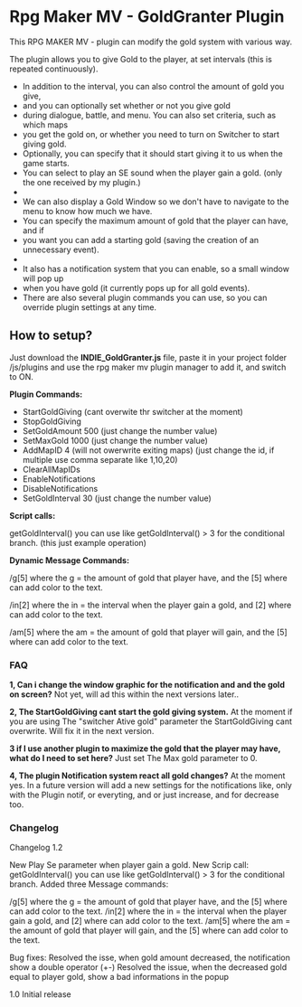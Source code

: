 # Rpg Maker MV - GoldGranter Plugin
This RPG MAKER MV - plugin can modify the gold system with various way.

  The plugin allows you to give Gold to the player, at set intervals (this is repeated continuously).
* In addition to the interval, you can also control the amount of gold you give,
* and you can optionally set whether or not you give gold 
* during dialogue, battle, and menu. You can also set criteria, such as which maps
* you get the gold on, or whether you need to turn on Switcher to start giving gold. 
* Optionally, you can specify that it should start giving it to us when the game starts.
* You can select to play an SE sound when the player gain a gold. (only the one received by my plugin.)
* 
* We can also display a Gold Window so we don't have to navigate to the menu to know how much we have.
* You can specify the maximum amount of gold that the player can have, and if 
* you want you can add a starting gold (saving the creation of an unnecessary event).
*
* It also has a notification system that you can enable, so a small window will pop up 
* when you have gold (it currently pops up for all gold events).
* There are also several plugin commands you can use, so you can override plugin settings at any time.

## How to setup?

Just download the **INDIE_GoldGranter.js** file, paste it in your project folder /js/plugins and use the rpg maker mv plugin manager to add it, and switch to ON.

**Plugin Commands:**

  - StartGoldGiving (cant overwite thr switcher at the moment)
  - StopGoldGiving 
  - SetGoldAmount 500  (just change the number value)
  - SetMaxGold 1000 (just change the number value)
  - AddMapID 4 (will not owerwrite exiting maps) (just change the id, if multiple use comma separate like 1,10,20)
  - ClearAllMapIDs
  - EnableNotifications 
  - DisableNotifications
  - SetGoldInterval 30 (just change the number value)


**Script calls:**

getGoldInterval() you can use like getGoldInterval() > 3 for the conditional branch. (this just example operation)

**Dynamic Message Commands:**

/g[5] where the g = the amount of gold that player have, and the [5] where can add color to the text.

/in[2] where the in = the interval when the player gain a gold, and [2] where can add color to the text.

/am[5] where the am = the amount of gold that player will gain, and the [5] where can add color to the text.

### FAQ

**1, Can i change the window graphic for the notification and and the gold on screen?**
Not yet, will ad this within the next versions later..

**2, The StartGoldGiving cant start the gold giving system.**
At the moment if you are using  The  "switcher Ative gold" parameter the StartGoldGiving cant overwrite. Will fix it in the next version.

**3 if I use another plugin to maximize the gold that the player may have, what do I need to set here?**
Just set The Max gold parameter to 0.

**4, The plugin Notification system react all gold changes?**
At the moment yes. In a future version will add a new settings for the notifications like, only with the Plugin notif,  or everyting, and or just increase, and for decrease too.




### Changelog

Changelog 1.2
 
New Play Se parameter when player gain a gold. 
New Scrip call: getGoldInterval() you can use like getGoldInterval() > 3 for the conditional branch.
Added three Message commands:

/g[5] where the g = the amount of gold that player have, and the [5] where can add color to the text.
/in[2] where the in = the interval when the player gain a gold, and [2] where can add color to the text.
/am[5] where the am = the amount of gold that player will gain, and the [5] where can add color to the text.

Bug fixes:
Resolved the isse, when gold amount decreased, the notification show a double operator (+-)
Resolved the issue, when the decreased gold equal to player gold, show a bad informations in the popup

1.0 Initial release
